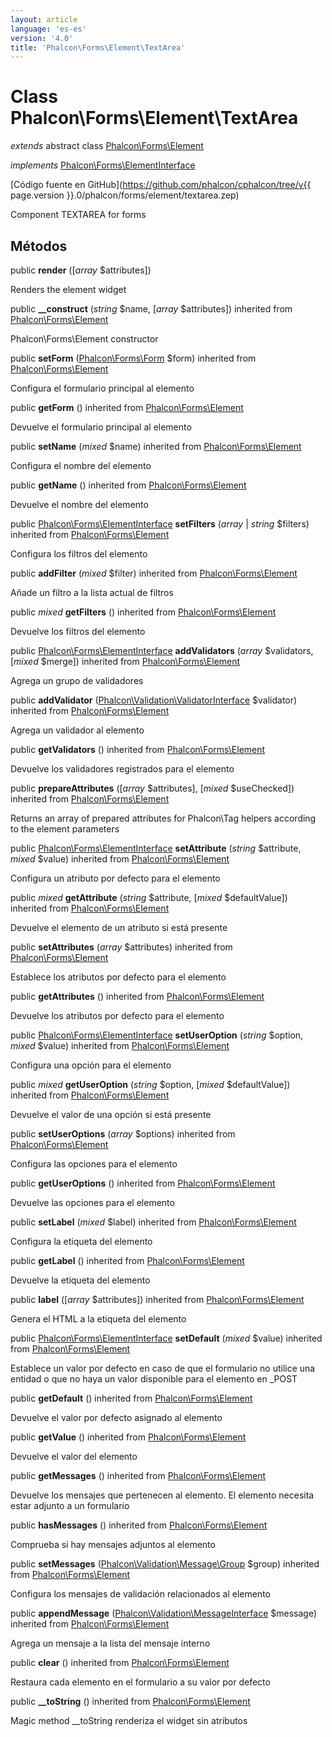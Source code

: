 ```yaml
---
layout: article
language: 'es-es'
version: '4.0'
title: 'Phalcon\Forms\Element\TextArea'
---
```

# Class **Phalcon\Forms\Element\TextArea**

*extends* abstract class [Phalcon\Forms\Element](Phalcon_Forms_Element)

*implements* [Phalcon\Forms\ElementInterface](Phalcon_Forms_ElementInterface)

[Código fuente en GitHub](https://github.com/phalcon/cphalcon/tree/v{{ page.version }}.0/phalcon/forms/element/textarea.zep)

Component TEXTAREA for forms

## Métodos

public **render** ([*array* $attributes])

Renders the element widget

public **__construct** (*string* $name, [*array* $attributes]) inherited from [Phalcon\Forms\Element](Phalcon_Forms_Element)

Phalcon\Forms\Element constructor

public **setForm** ([Phalcon\Forms\Form](Phalcon_Forms_Form) $form) inherited from [Phalcon\Forms\Element](Phalcon_Forms_Element)

Configura el formulario principal al elemento

public **getForm** () inherited from [Phalcon\Forms\Element](Phalcon_Forms_Element)

Devuelve el formulario principal al elemento

public **setName** (*mixed* $name) inherited from [Phalcon\Forms\Element](Phalcon_Forms_Element)

Configura el nombre del elemento

public **getName** () inherited from [Phalcon\Forms\Element](Phalcon_Forms_Element)

Devuelve el nombre del elemento

public [Phalcon\Forms\ElementInterface](Phalcon_Forms_ElementInterface) **setFilters** (*array* | *string* $filters) inherited from [Phalcon\Forms\Element](Phalcon_Forms_Element)

Configura los filtros del elemento

public **addFilter** (*mixed* $filter) inherited from [Phalcon\Forms\Element](Phalcon_Forms_Element)

Añade un filtro a la lista actual de filtros

public *mixed* **getFilters** () inherited from [Phalcon\Forms\Element](Phalcon_Forms_Element)

Devuelve los filtros del elemento

public [Phalcon\Forms\ElementInterface](Phalcon_Forms_ElementInterface) **addValidators** (*array* $validators, [*mixed* $merge]) inherited from [Phalcon\Forms\Element](Phalcon_Forms_Element)

Agrega un grupo de validadores

public **addValidator** ([Phalcon\Validation\ValidatorInterface](Phalcon_Validation_ValidatorInterface) $validator) inherited from [Phalcon\Forms\Element](Phalcon_Forms_Element)

Agrega un validador al elemento

public **getValidators** () inherited from [Phalcon\Forms\Element](Phalcon_Forms_Element)

Devuelve los validadores registrados para el elemento

public **prepareAttributes** ([*array* $attributes], [*mixed* $useChecked]) inherited from [Phalcon\Forms\Element](Phalcon_Forms_Element)

Returns an array of prepared attributes for Phalcon\Tag helpers according to the element parameters

public [Phalcon\Forms\ElementInterface](Phalcon_Forms_ElementInterface) **setAttribute** (*string* $attribute, *mixed* $value) inherited from [Phalcon\Forms\Element](Phalcon_Forms_Element)

Configura un atributo por defecto para el elemento

public *mixed* **getAttribute** (*string* $attribute, [*mixed* $defaultValue]) inherited from [Phalcon\Forms\Element](Phalcon_Forms_Element)

Devuelve el elemento de un atributo si está presente

public **setAttributes** (*array* $attributes) inherited from [Phalcon\Forms\Element](Phalcon_Forms_Element)

Establece los atributos por defecto para el elemento

public **getAttributes** () inherited from [Phalcon\Forms\Element](Phalcon_Forms_Element)

Devuelve los atributos por defecto para el elemento

public [Phalcon\Forms\ElementInterface](Phalcon_Forms_ElementInterface) **setUserOption** (*string* $option, *mixed* $value) inherited from [Phalcon\Forms\Element](Phalcon_Forms_Element)

Configura una opción para el elemento

public *mixed* **getUserOption** (*string* $option, [*mixed* $defaultValue]) inherited from [Phalcon\Forms\Element](Phalcon_Forms_Element)

Devuelve el valor de una opción si está presente

public **setUserOptions** (*array* $options) inherited from [Phalcon\Forms\Element](Phalcon_Forms_Element)

Configura las opciones para el elemento

public **getUserOptions** () inherited from [Phalcon\Forms\Element](Phalcon_Forms_Element)

Devuelve las opciones para el elemento

public **setLabel** (*mixed* $label) inherited from [Phalcon\Forms\Element](Phalcon_Forms_Element)

Configura la etiqueta del elemento

public **getLabel** () inherited from [Phalcon\Forms\Element](Phalcon_Forms_Element)

Devuelve la etiqueta del elemento

public **label** ([*array* $attributes]) inherited from [Phalcon\Forms\Element](Phalcon_Forms_Element)

Genera el HTML a la etiqueta del elemento

public [Phalcon\Forms\ElementInterface](Phalcon_Forms_ElementInterface) **setDefault** (*mixed* $value) inherited from [Phalcon\Forms\Element](Phalcon_Forms_Element)

Establece un valor por defecto en caso de que el formulario no utilice una entidad o que no haya un valor disponible para el elemento en _POST

public **getDefault** () inherited from [Phalcon\Forms\Element](Phalcon_Forms_Element)

Devuelve el valor por defecto asignado al elemento

public **getValue** () inherited from [Phalcon\Forms\Element](Phalcon_Forms_Element)

Devuelve el valor del elemento

public **getMessages** () inherited from [Phalcon\Forms\Element](Phalcon_Forms_Element)

Devuelve los mensajes que pertenecen al elemento. El elemento necesita estar adjunto a un formulario

public **hasMessages** () inherited from [Phalcon\Forms\Element](Phalcon_Forms_Element)

Comprueba si hay mensajes adjuntos al elemento

public **setMessages** ([Phalcon\Validation\Message\Group](Phalcon_Validation_Message_Group) $group) inherited from [Phalcon\Forms\Element](Phalcon_Forms_Element)

Configura los mensajes de validación relacionados al elemento

public **appendMessage** ([Phalcon\Validation\MessageInterface](Phalcon_Validation_MessageInterface) $message) inherited from [Phalcon\Forms\Element](Phalcon_Forms_Element)

Agrega un mensaje a la lista del mensaje interno

public **clear** () inherited from [Phalcon\Forms\Element](Phalcon_Forms_Element)

Restaura cada elemento en el formulario a su valor por defecto

public **__toString** () inherited from [Phalcon\Forms\Element](Phalcon_Forms_Element)

Magic method __toString renderiza el widget sin atributos